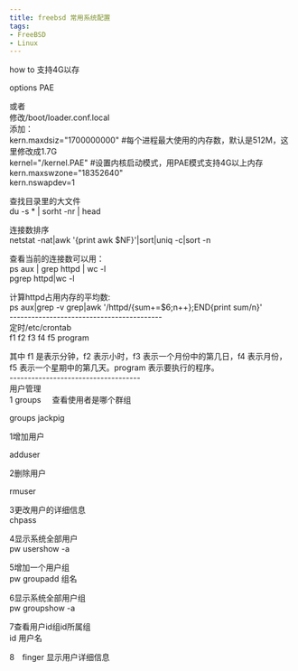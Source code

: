 ```yaml
---
title: freebsd 常用系统配置
tags:
- FreeBSD
- Linux
---
```

<p>how to 支持4G以存</p><p>options PAE</p><p>或者<br>修改/boot/loader.conf.local<br>添加： <br>kern.maxdsiz="1700000000" #每个进程最大使用的内存数，默认是512M，这里修改成1.7G<br>kernel="/kernel.PAE" #设置内核启动模式，用PAE模式支持4G以上内存<br>kern.maxswzone="18352640"<br>kern.nswapdev=1</p><p>查找目录里的大文件<br>du -s * | sorht -nr | head</p><p>连接数排序<br>netstat -nat|awk '{print awk $NF}'|sort|uniq -c|sort -n</p><p>查看当前的连接数可以用：<br>ps aux | grep httpd | wc -l<br>pgrep httpd|wc -l</p><p>计算httpd占用内存的平均数:<br>ps aux|grep -v grep|awk '/httpd/{sum+=$6;n++};END{print sum/n}'<br>------------------------------------------<br>定时/etc/crontab <br>f1 f2 f3 f4 f5 program</p><p>其中 f1 是表示分钟，f2 表示小时，f3 表示一个月份中的第几日，f4 表示月份，f5 表示一个星期中的第几天。program 表示要执行的程序。 <br>------------------------------------<br>用户管理<br>1 groups&nbsp;&nbsp;&nbsp;&nbsp;  查看使用者是哪个群组</p><p>groups jackpig</p><p>1增加用户</p><p>adduser</p><p>2删除用户</p><p>rmuser</p><p>3更改用户的详细信息<br>chpass</p><p>4显示系统全部用户<br>pw usershow -a</p><p>5增加一个用户组<br>pw groupadd 组名</p><p>6显示系统全部用户组<br>pw groupshow -a</p><p>7查看用户id组id所属组<br>id 用户名</p><p>8　finger 显示用户详细信息</p>